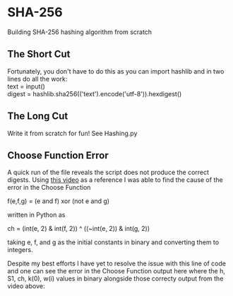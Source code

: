 # SHA-256
Building SHA-256 hashing algorithm from scratch

## The Short Cut
Fortunately, you don't have to do this as you can import hashlib and in two lines do all the work:  
text = input()  
digest = hashlib.sha256(('text').encode('utf-8')).hexdigest()

## The Long Cut
Write it from scratch for fun! See Hashing.py

## Choose Function Error
A quick run of the file reveals the script does not produce the correct digests. Using [this video](https://www.youtube.com/watch?v=mbekM2ErHfM) as a reference I was able to find the cause of the error in the Choose Function  
  
f(e,f,g) = (e and f) xor (not e and g)  

written in Python as  
  
ch = (int(e, 2) & int(f, 2)) ^ ((~int(e, 2)) & int(g, 2))  
  
taking e, f, and g as the initial constants in binary and converting them to integers.  

Despite my best efforts I have yet to resolve the issue with this line of code and one can see the error in the Choose Function output here where the h, S1, ch, k(0), w(i) values in binary alongside those correcty output from the video above:
